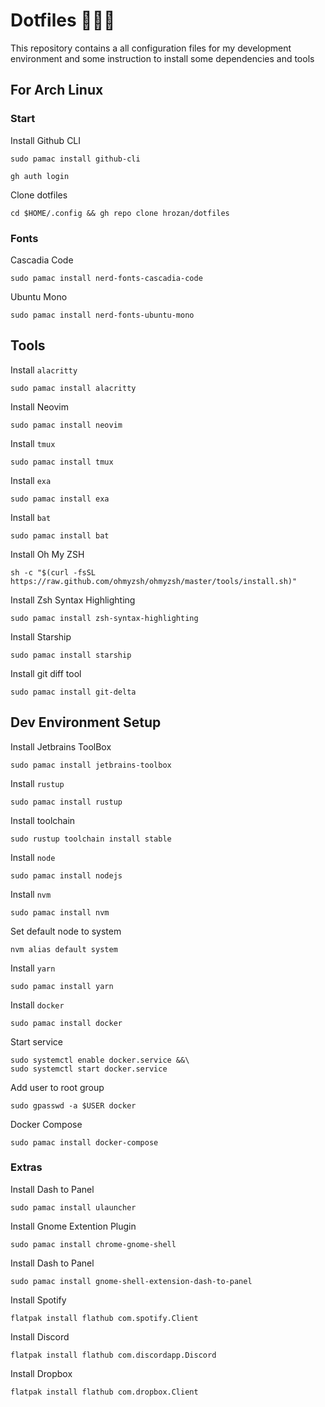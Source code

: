 # Dotfiles 👷🏻‍♂️

This repository contains a all configuration files for my development environment and some instruction to install some dependencies and tools

## For Arch Linux

### Start

Install Github CLI
```
sudo pamac install github-cli
```
```
gh auth login
```

Clone dotfiles
```
cd $HOME/.config && gh repo clone hrozan/dotfiles
```

### Fonts

Cascadia Code
```
sudo pamac install nerd-fonts-cascadia-code
```

Ubuntu Mono 
```
sudo pamac install nerd-fonts-ubuntu-mono
```

## Tools

Install `alacritty`
```
sudo pamac install alacritty
```

Install Neovim
```
sudo pamac install neovim
```

Install `tmux`
```
sudo pamac install tmux
```

Install `exa`
```
sudo pamac install exa
```

Install `bat`
```
sudo pamac install bat
```

Install Oh My ZSH
```
sh -c "$(curl -fsSL https://raw.github.com/ohmyzsh/ohmyzsh/master/tools/install.sh)"
```

Install Zsh Syntax Highlighting
```
sudo pamac install zsh-syntax-highlighting
```

Install Starship
```
sudo pamac install starship
```

Install git diff tool
```
sudo pamac install git-delta
```

## Dev Environment Setup

Install Jetbrains ToolBox
```
sudo pamac install jetbrains-toolbox
```

Install `rustup`
```
sudo pamac install rustup
```

Install toolchain
```
sudo rustup toolchain install stable
```

Install `node`
```
sudo pamac install nodejs
```

Install `nvm`
```
sudo pamac install nvm 
```

Set default node to system
```
nvm alias default system
```

Install `yarn`
```
sudo pamac install yarn 
```

Install `docker`
```
sudo pamac install docker
```

Start service
```
sudo systemctl enable docker.service &&\
sudo systemctl start docker.service
```

Add user to root group
```
sudo gpasswd -a $USER docker

```
Docker Compose
```
sudo pamac install docker-compose
```

### Extras

Install Dash to Panel
```
sudo pamac install ulauncher 
```

Install Gnome Extention Plugin 
```
sudo pamac install chrome-gnome-shell 
```

Install Dash to Panel
```
sudo pamac install gnome-shell-extension-dash-to-panel 
```

Install Spotify
```
flatpak install flathub com.spotify.Client
```

Install Discord
```
flatpak install flathub com.discordapp.Discord
```

Install Dropbox
```
flatpak install flathub com.dropbox.Client
```
